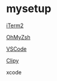 # mysetup

[iTerm2](https://iterm2.com/)

[OhMyZsh](https://ohmyz.sh/)

[VSCode](https://code.visualstudio.com/)

[Clipy](https://clipy-app.com/)

xcode
